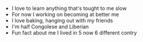 - I love to learn anything that's tought to me slow
- For now I working on becoming at better me
- I love baking, hanging out with my friends
- I'm half Congolese and Liberian
- Fun fact about me I lived in 5 now 6 different contry

